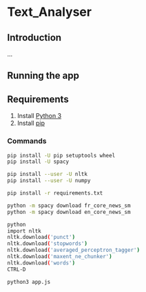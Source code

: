 # Text_Analyser

## Introduction
...


## Running the app

## Requirements

1. Install [Python 3]
2. Install [pip]

### Commands
```sh
pip install -U pip setuptools wheel
pip install -U spacy

pip install --user -U nltk
pip install --user -U numpy

pip install -r requirements.txt

python -m spacy download fr_core_news_sm
python -m spacy download en_core_news_sm

python
import nltk
nltk.download('punct')
nltk.download('stopwords')
nltk.download('averaged_perceptron_tagger')
nltk.download('maxent_ne_chunker')
nltk.download('words')
CTRL-D

```

```sh
python3 app.js
```

[pip]: <https://pip.pypa.io/en/stable/installing/>
[Python 3]: <https://www.python.org/downloads/>
